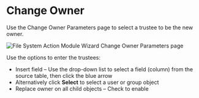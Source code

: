 # Change Owner

Use the Change Owner Parameters page to select a trustee to be the new owner.

![File System Action Module Wizard Change Owner Parameters page](/img/product_docs/accessanalyzer/accessanalyzer/enterpriseauditor/admin/action/filesystem/parameters/changeowner.png)

Use the options to enter the trustees:

- Insert field – Use the drop-down list to select a field (column) from the source table, then click the blue arrow
- Alternatively click __Select__ to select a user or group object
- Replace owner on all child objects – Check to enable
